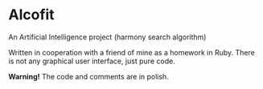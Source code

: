 # Alcofit
An Artificial Intelligence project (harmony search algorithm)

Written in cooperation with a friend of mine as a homework in Ruby.
There is not any graphical user interface, just pure code.

**Warning!** The code and comments are in polish.
